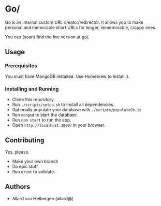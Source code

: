 # Go/

Go is an internal custom URL creator/redirector.
It allows you to make personal and memorable short URLs for longer, immemorable, crappy ones.

You can (soon) find the live version at [go/](http://go/).


## Usage

### Prerequisites

You must have MongoDB installed. Use Homebrew to install it.

### Installing and Running

- Clone this repository.
- Run `./scripts/setup.sh` to install all dependencies.
- Optionally populate your database with `./scripts/populateDb.js`
- Run `mongod` to start the database.
- Run `npm start` to run the app.
- Open `http://localhost:3000/` in your browser.


## Contributing

Yes, please.

- Make your own branch
- Do epic stuff.
- Run `grunt` to validate.


## Authors

- Allard van Helbergen (allard@)
